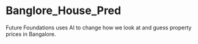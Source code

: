 # Banglore_House_Pred
Future Foundations uses AI to change how we look at and guess property prices in Bangalore. 

